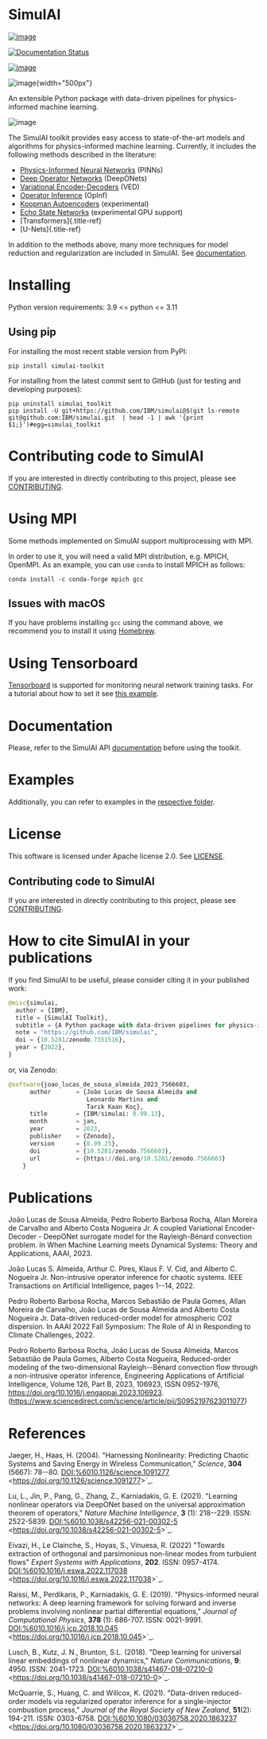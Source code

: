 # SimulAI

[![image](https://badge.fury.io/py/simulai-toolkit.svg)](https://badge.fury.io/py/simulai-toolkit)

[![Documentation Status](https://readthedocs.org/projects/simulai-toolkit/badge/?version=latest)](https://simulai-toolkit.readthedocs.io/en/latest/?badge=latest)

[![image](../assets/coverage.svg)](tests/)

![image](../assets/logo_1.png){width="500px"}

An extensible Python package with data-driven pipelines for
physics-informed machine learning.

![image](../assets/simulai_diagram.svg)

The SimulAI toolkit provides easy access to state-of-the-art models and
algorithms for physics-informed machine learning. Currently, it includes
the following methods described in the literature:

-   [Physics-Informed Neural Networks](#references) (PINNs)
-   [Deep Operator Networks](#references) (DeepONets)
-   [Variational Encoder-Decoders](#reference) (VED)
-   [Operator Inference](#references) (OpInf)
-   [Koopman Autoencoders](#references) (experimental)
-   [Echo State Networks](#references) (experimental GPU support)
-   [Transformers]{.title-ref}
-   [U-Nets]{.title-ref}

In addition to the methods above, many more techniques for model
reduction and regularization are included in SimulAI. See
[documentation](https://simulai-toolkit.readthedocs.io/).

# Installing

Python version requirements: 3.9 \<= python \<= 3.11

## Using pip

For installing the most recent stable version from PyPI:

``` shell
pip install simulai-toolkit
```

For installing from the latest commit sent to GitHub (just for testing
and developing purposes):

``` shell
pip uninstall simulai_toolkit
pip install -U git+https://github.com/IBM/simulai@$(git ls-remote git@github.com:IBM/simulai.git  | head -1 | awk '{print $1;}')#egg=simulai_toolkit
```

# Contributing code to SimulAI

If you are interested in directly contributing to this project, please
see [CONTRIBUTING](CONTRIBUTING.rst).

# Using MPI

Some methods implemented on SimulAI support multiprocessing with MPI.

In order to use it, you will need a valid MPI distribution, e.g. MPICH,
OpenMPI. As an example, you can use `conda` to install MPICH as follows:

``` shell
conda install -c conda-forge mpich gcc
```

## Issues with macOS

If you have problems installing `gcc` using the command above, we
recommend you to install it using [Homebrew](https://brew.sh).

# Using Tensorboard

[Tensorboard](https://www.tensorflow.org/tensorboard) is supported for
monitoring neural network training tasks. For a tutorial about how to
set it see [this
example](https://github.com/IBM/simulai/blob/main/examples/Dense/miscellaneous/notebooks/lorenz_96_chaotic.ipynb).

# Documentation

Please, refer to the SimulAI API
[documentation](https://simulai-toolkit.readthedocs.io) before using the
toolkit.

# Examples

Additionally, you can refer to examples in the [respective
folder](examples/).

# License

This software is licensed under Apache license 2.0. See
[LICENSE](LICENSE).

## Contributing code to SimulAI

If you are interested in directly contributing to this project, please
see
[CONTRIBUTING](https://github.com/IBM/simulai/blob/main/CONTRIBUTING.rst).

# How to cite SimulAI in your publications

If you find SimulAI to be useful, please consider citing it in your
published work:

``` python
@misc{simulai,
  author = {IBM},
  title = {SimulAI Toolkit},
  subtitle = {A Python package with data-driven pipelines for physics-informed machine learning},
  note = "https://github.com/IBM/simulai",
  doi = {10.5281/zenodo.7351516},
  year = {2022},
}
```

or, via Zenodo:

``` python
@software{joao_lucas_de_sousa_almeida_2023_7566603,
      author       = {João Lucas de Sousa Almeida and
                      Leonardo Martins and
                      Tarık Kaan Koç},
      title        = {IBM/simulai: 0.99.13},
      month        = jan,
      year         = 2023,
      publisher    = {Zenodo},
      version      = {0.99.25},
      doi          = {10.5281/zenodo.7566603},
      url          = {https://doi.org/10.5281/zenodo.7566603}
    }
```

# Publications

João Lucas de Sousa Almeida, Pedro Roberto Barbosa Rocha, Allan Moreira
de Carvalho and Alberto Costa Nogueira Jr. A coupled Variational
Encoder-Decoder - DeepONet surrogate model for the Rayleigh-Bénard
convection problem. In When Machine Learning meets Dynamical Systems:
Theory and Applications, AAAI, 2023.

João Lucas S. Almeida, Arthur C. Pires, Klaus F. V. Cid, and Alberto C.
Nogueira Jr. Non-intrusive operator inference for chaotic systems. IEEE
Transactions on Artificial Intelligence, pages 1--14, 2022.

Pedro Roberto Barbosa Rocha, Marcos Sebastião de Paula Gomes, Allan
Moreira de Carvalho, João Lucas de Sousa Almeida and Alberto Costa
Nogueira Jr. Data-driven reduced-order model for atmospheric CO2
dispersion. In AAAI 2022 Fall Symposium: The Role of AI in Responding to
Climate Challenges, 2022.

Pedro Roberto Barbosa Rocha, João Lucas de Sousa Almeida, Marcos
Sebastião de Paula Gomes, Alberto Costa Nogueira, Reduced-order modeling
of the two-dimensional Rayleigh--Bénard convection flow through a
non-intrusive operator inference, Engineering Applications of Artificial
Intelligence, Volume 126, Part B, 2023, 106923, ISSN 0952-1976,
<https://doi.org/10.1016/j.engappai.2023.106923>.
(<https://www.sciencedirect.com/science/article/pii/S0952197623011077>)

# References

Jaeger, H., Haas, H. (2004). \"Harnessing Nonlinearity: Predicting
Chaotic Systems and Saving Energy in Wireless Communication,\"
*Science*, **304** (5667): 78--80. <DOI:%6010.1126/science.1091277>
\<<https://doi.org/10.1126/science.1091277>\>\`\_.

Lu, L., Jin, P., Pang, G., Zhang, Z., Karniadakis, G. E. (2021).
\"Learning nonlinear operators via DeepONet based on the universal
approximation theorem of operators,\" *Nature Machine Intelligence*,
**3** (1): 218--229. ISSN: 2522-5839.
<DOI:%6010.1038/s42256-021-00302-5>
\<<https://doi.org/10.1038/s42256-021-00302-5>\>\`\_.

Eivazi, H., Le Clainche, S., Hoyas, S., Vinuesa, R. (2022) \"Towards
extraction of orthogonal and parsimonious non-linear modes from
turbulent flows\" *Expert Systems with Applications*, **202**. ISSN:
0957-4174. <DOI:%6010.1016/j.eswa.2022.117038>
\<<https://doi.org/10.1016/j.eswa.2022.117038>\>\`\_.

Raissi, M., Perdikaris, P., Karniadakis, G. E. (2019).
\"Physics-informed neural networks: A deep learning framework for
solving forward and inverse problems involving nonlinear partial
differential equations,\" *Journal of Computational Physics*, **378**
(1): 686-707. ISSN: 0021-9991. <DOI:%6010.1016/j.jcp.2018.10.045>
\<<https://doi.org/10.1016/j.jcp.2018.10.045>\>\`\_.

Lusch, B., Kutz, J. N., Brunton, S.L. (2018). \"Deep learning for
universal linear embeddings of nonlinear dynamics,\" *Nature
Communications*, **9**: 4950. ISSN: 2041-1723.
<DOI:%6010.1038/s41467-018-07210-0>
\<<https://doi.org/10.1038/s41467-018-07210-0>\>\`\_.

McQuarrie, S., Huang, C. and Willcox, K. (2021). \"Data-driven
reduced-order models via regularized operator inference for a
single-injector combustion process,\" *Journal of the Royal Society of
New Zealand*, **51**(2): 194-211. ISSN: 0303-6758.
<DOI:%6010.1080/03036758.2020.1863237>
\<<https://doi.org/10.1080/03036758.2020.1863237>\>\`\_.
